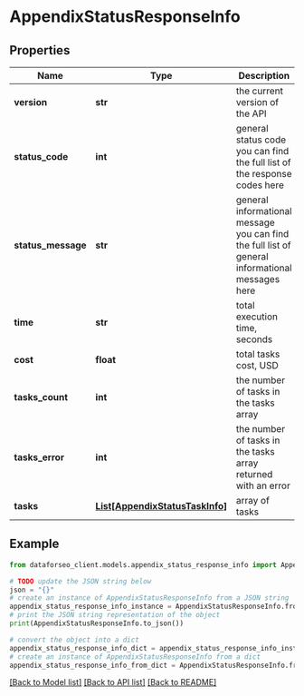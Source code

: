 # AppendixStatusResponseInfo


## Properties

Name | Type | Description | Notes
------------ | ------------- | ------------- | -------------
**version** | **str** | the current version of the API | [optional] 
**status_code** | **int** | general status code you can find the full list of the response codes here | [optional] 
**status_message** | **str** | general informational message you can find the full list of general informational messages here | [optional] 
**time** | **str** | total execution time, seconds | [optional] 
**cost** | **float** | total tasks cost, USD | [optional] 
**tasks_count** | **int** | the number of tasks in the tasks array | [optional] 
**tasks_error** | **int** | the number of tasks in the tasks array returned with an error | [optional] 
**tasks** | [**List[AppendixStatusTaskInfo]**](AppendixStatusTaskInfo.md) | array of tasks | [optional] 

## Example

```python
from dataforseo_client.models.appendix_status_response_info import AppendixStatusResponseInfo

# TODO update the JSON string below
json = "{}"
# create an instance of AppendixStatusResponseInfo from a JSON string
appendix_status_response_info_instance = AppendixStatusResponseInfo.from_json(json)
# print the JSON string representation of the object
print(AppendixStatusResponseInfo.to_json())

# convert the object into a dict
appendix_status_response_info_dict = appendix_status_response_info_instance.to_dict()
# create an instance of AppendixStatusResponseInfo from a dict
appendix_status_response_info_from_dict = AppendixStatusResponseInfo.from_dict(appendix_status_response_info_dict)
```
[[Back to Model list]](../README.md#documentation-for-models) [[Back to API list]](../README.md#documentation-for-api-endpoints) [[Back to README]](../README.md)


